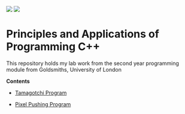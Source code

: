 ![](https://img.shields.io/badge/-C%2B%2B-blue.svg) 
![](https://img.shields.io/badge/-Goldsmiths%2C%20University%20of%20London-C5A671.svg) 



# Principles and Applications of Programming C++ 
This repository holds my lab work from the second year programming module from Goldsmiths, University of London

**Contents**
* [Tamagotchi Program](https://github.com/chxon/Principles-and-Applications-of-Programming-cpp/tree/master/ChinTamagotchi)

* [Pixel Pushing Program](https://github.com/chxon/Principles-and-Applications-of-Programming-cpp/tree/master/ChinPixelPushing)
